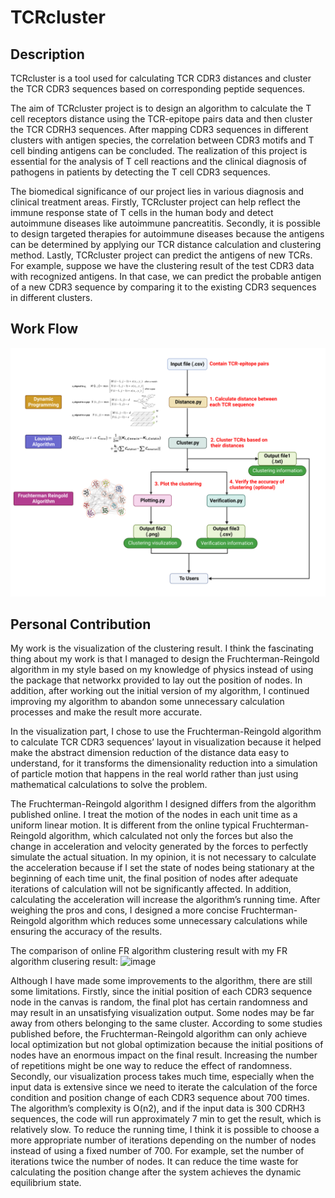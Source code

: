 # TCRcluster

## Description
TCRcluster is a tool used for calculating TCR CDR3 distances and cluster the TCR CDR3 sequences based on corresponding peptide sequences.

The aim of TCRcluster project is to design an algorithm to calculate the T cell receptors distance using the TCR-epitope pairs data and then cluster the TCR CDRH3 sequences. After mapping CDR3 sequences in different clusters with antigen species, the correlation between CDR3 motifs and T cell binding antigens can be concluded. The realization of this project is essential for the analysis of T cell reactions and the clinical diagnosis of pathogens in patients by detecting the T cell CDR3 sequences.

The biomedical significance of our project lies in various diagnosis and clinical treatment areas.
Firstly, TCRcluster project can help reflect the immune response state of T cells in the human body and detect autoimmune diseases like autoimmune pancreatitis. Secondly, it is possible to design targeted therapies for autoimmune diseases because the antigens can be determined by applying our TCR distance calculation and clustering method. Lastly, TCRcluster project can predict the antigens of new TCRs. For example, suppose we have the clustering result of the test CDR3 data with recognized antigens. In that
case, we can predict the probable antigen of a new CDR3 sequence by comparing it to the existing CDR3 sequences in different clusters.

## Work Flow
![image](https://github.com/HZH2573949863/TCRcluster/blob/main/flow.png)

## Personal Contribution
My work is the visualization of the clustering result. I think the fascinating thing about my work is that I managed to design the Fruchterman-Reingold algorithm in my style based on my knowledge of physics instead of using the package that networkx provided to lay out the position of nodes. In addition, after working out the initial version of my algorithm, I continued improving my algorithm to abandon some unnecessary calculation processes and make the result more accurate.

In the visualization part, I chose to use the Fruchterman-Reingold algorithm to calculate TCR CDR3 sequences’ layout in visualization because it helped make the abstract dimension reduction of the distance data easy to understand, for it transforms the dimensionality reduction into a simulation of particle motion that happens in the real world rather than just using mathematical calculations to solve the problem. 

The Fruchterman-Reingold algorithm I designed differs from the algorithm published online. I treat the motion of the nodes in each unit time as a uniform linear motion. It is different from the online typical Fruchterman-Reingold algorithm, which calculated not only the forces but also the change in acceleration and velocity generated by the forces to perfectly simulate the actual situation. In my opinion, it is not necessary to calculate the acceleration because if I set the state of nodes being stationary at the beginning of each time unit, the final position of nodes after adequate iterations of calculation will not be significantly affected. In addition, calculating the acceleration will increase the algorithm’s running time. After weighing the pros and cons, I designed a more concise Fruchterman-Reingold algorithm which reduces some unnecessary calculations while ensuring the accuracy of the results. 

The comparison of online FR algorithm clustering result with my FR algorithm clusering result:
![image]()

Although I have made some improvements to the algorithm, there are still some limitations. Firstly, since the initial position of each CDR3 sequence node in the canvas is random, the final plot has certain randomness and may result in an unsatisfying visualization output. Some nodes may be far away from others belonging to the same cluster. According to some studies published before, the Fruchterman-Reingold algorithm can only achieve local optimization but not global optimization because the initial positions of nodes have an enormous impact on the final result. Increasing the number of repetitions might be one way to reduce the effect of randomness. Secondly, our visualization process takes much
time, especially when the input data is extensive since we need to iterate the calculation of the force condition and position change of each CDR3 sequence about 700 times. The algorithm’s complexity is O(n2), and if the input data is 300 CDRH3 sequences, the code will run approximately 7 min to get the result, which is relatively slow. To reduce the running time, I think it is possible to choose a more appropriate number of iterations depending on the number of nodes instead of using a fixed number of 700. For example, set the number of iterations twice the number of nodes. It can reduce the time waste for calculating the position change after the system achieves the dynamic equilibrium state.
